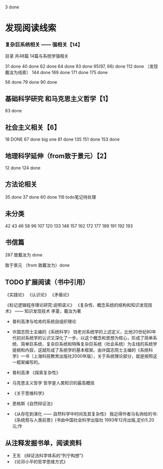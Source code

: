 3 done

# 发现阅读线索

### 复杂巨系统相关 —— 强相关【14】
目录 共48篇 14篇与系统学强相关

31 done
40 done
62 done
64 done
93 done
95(97, 66) done
112 done （发现戴汝为线索）
144 done
169 done
171 done
175 done

56 done
79 done
90 done

## 基础科学研究 和马克思主义哲学【1】
83 done

## 社会主义相关【6】

18 DONE
67 done big one
81 done
135
151 done
153 done

## 地理科学延伸（from致于景元）【2】

12 done
124 done

## 方法论相关
35 done
37 done
60 done
116 todo笔记待处理

## 未分类
42
43
46
58
96
107
120
133
148
157
162
172
177
189
191
192
193


## 书信篇

287 致戴汝为 done

致于景元 （from 致戴汝为）done


## TODO 扩展阅读（书中引用）
《实践论》
《认识论》
《矛盾论》

《标记逻辑程序理论研究:说明语义》
《复杂性、概念系统的结构和知识发现技术》 —— 知识发现技术 李夏，戴汝为著

- 普利高津与哈肯的系统自组织理论
- 许国志院士主编的《系统科学》
    钱老对系统学的上述定义，比他20世纪80年代初对系统学的认识又深化了一步。以这个概念和思想为核心，形成了简单系统、简单巨系统、复杂巨系统和特殊复杂巨系统（社会系统）为主线的系统学提纲和内容，这就形成了系统学的基本框架。由许国志院士主编的《系统科学》一书（上海科技教育出版社2000年版），关于系统理论部分，就是按照这一框架编写的。
- 普利高津 《探索复杂性》
- 马克思主义哲学 哲学是人类知识的最高概括

- 《关于思维科学》
- 恩格斯《自然辩证法》
- 《从存在到演化 —— 自然科学中时间及其复杂性》
我近得作者马名驹给的书:《系统观与人类前景》(书由中国社会科学出版社 1993年12月出版,定价5.20元;作
## 从注释发掘书单，阅读资料

- 王东 《辩证法科学体系的“列宁构想”》
- 《论邓小平的哲学思维方式》